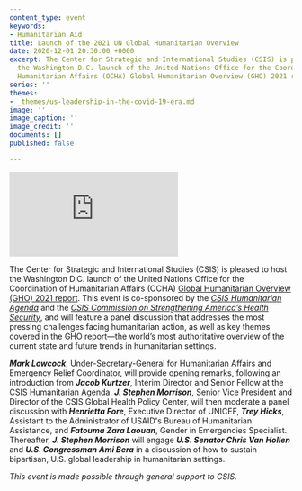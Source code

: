 ```yaml
---
content_type: event
keywords:
- Humanitarian Aid
title: Launch of the 2021 UN Global Humanitarian Overview
date: 2020-12-01 20:30:00 +0000
excerpt: The Center for Strategic and International Studies (CSIS) is pleased to host
  the Washington D.C. launch of the United Nations Office for the Coordination of
  Humanitarian Affairs (OCHA) Global Humanitarian Overview (GHO) 2021 report.
series: ''
themes:
- _themes/us-leadership-in-the-covid-19-era.md
image: ''
image_caption: ''
image_credit: ''
documents: []
published: false

---
```

<div class="video-wrapper post-feature-video"> <iframe allow="autoplay; encrypted-media" allowfullscreen="" frameborder="0" title="" src="https://www.youtube.com/embed/NcDGRf_sDJE"></iframe></div>

The Center for Strategic and International Studies (CSIS) is pleased to host the Washington D.C. launch of the United Nations Office for the Coordination of Humanitarian Affairs (OCHA) [Global Humanitarian Overview (GHO) 2021 report](https://gho.unocha.org/). This event is co-sponsored by the [_CSIS Humanitarian Agenda_](https://www.csis.org/programs/humanitarian-agenda) and the [_CSIS Commission on Strengthening America’s Health Security_](https://healthsecurity.csis.org/), and will feature a panel discussion that addresses the most pressing challenges facing humanitarian action, as well as key themes covered in the GHO report—the world’s most authoritative overview of the current state and future trends in humanitarian settings.

**_Mark Lowcock_**, Under-Secretary-General for Humanitarian Affairs and Emergency Relief Coordinator, will provide opening remarks, following an introduction from **_Jacob Kurtzer_**, Interim Director and Senior Fellow at the CSIS Humanitarian Agenda. **_J. Stephen Morrison_**, Senior Vice President and Director of the CSIS Global Health Policy Center, will then moderate a panel discussion with **_Henrietta Fore_**, Executive Director of UNICEF, **_Trey Hicks_**, Assistant to the Administrator of USAID's Bureau of Humanitarian Assistance, and **_Fatouma Zara Laouan_**, Gender in Emergencies Specialist. Thereafter, **_J. Stephen Morrison_** will engage **_U.S. Senator Chris Van Hollen_** and **_U.S. Congressman Ami Bera_** in a discussion of how to sustain bipartisan, U.S. global leadership in humanitarian settings.

_This event is made possible through general support to CSIS._